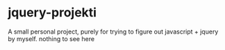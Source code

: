 # jquery-projekti
A small personal project, purely for trying to figure out javascript + jquery by myself. nothing to see here
